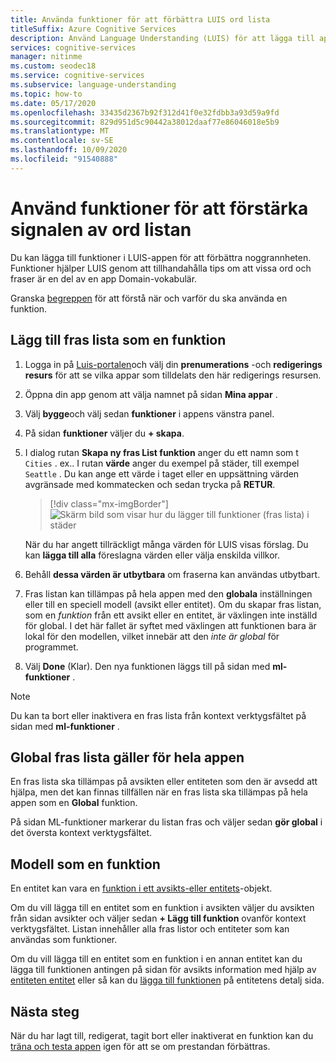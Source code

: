 ```yaml
---
title: Använda funktioner för att förbättra LUIS ord lista
titleSuffix: Azure Cognitive Services
description: Använd Language Understanding (LUIS) för att lägga till app-funktioner som kan förbättra identifieringen eller förutsägelsen av avsikter och entiteter som kategorier och mönster
services: cognitive-services
manager: nitinme
ms.custom: seodec18
ms.service: cognitive-services
ms.subservice: language-understanding
ms.topic: how-to
ms.date: 05/17/2020
ms.openlocfilehash: 33435d2367b92f312d41f0e32fdbb3a93d59a9fd
ms.sourcegitcommit: 829d951d5c90442a38012daaf77e86046018e5b9
ms.translationtype: MT
ms.contentlocale: sv-SE
ms.lasthandoff: 10/09/2020
ms.locfileid: "91540888"
---
```

# <a name="use-features-to-boost-signal-of-word-list"></a>Använd funktioner för att förstärka signalen av ord listan

Du kan lägga till funktioner i LUIS-appen för att förbättra noggrannheten. Funktioner hjälper LUIS genom att tillhandahålla tips om att vissa ord och fraser är en del av en app Domain-vokabulär.

Granska [begreppen](luis-concept-feature.md) för att förstå när och varför du ska använda en funktion.

## <a name="add-phrase-list-as-a-feature"></a>Lägg till fras lista som en funktion

1. Logga in på [Luis-portalen](https://www.luis.ai)och välj din **prenumerations** -och **redigerings resurs** för att se vilka appar som tilldelats den här redigerings resursen.
1. Öppna din app genom att välja namnet på sidan **Mina appar** .
1. Välj **bygge**och välj sedan **funktioner** i appens vänstra panel.

1. På sidan **funktioner** väljer du **+ skapa**.

1. I dialog rutan **Skapa ny fras List funktion** anger du ett namn som t `Cities` . ex.. I rutan **värde** anger du exempel på städer, till exempel `Seattle` . Du kan ange ett värde i taget eller en uppsättning värden avgränsade med kommatecken och sedan trycka på **RETUR**.

    > [!div class="mx-imgBorder"]
    > ![Skärm bild som visar hur du lägger till funktioner (fras lista) i städer](./media/luis-add-features/add-phrase-list-cities.png)

    När du har angett tillräckligt många värden för LUIS visas förslag. Du kan **lägga till alla** föreslagna värden eller välja enskilda villkor.

1. Behåll **dessa värden är utbytbara** om fraserna kan användas utbytbart.

1. Fras listan kan tillämpas på hela appen med den **globala** inställningen eller till en speciell modell (avsikt eller entitet). Om du skapar fras listan, som en _funktion_ från ett avsikt eller en entitet, är växlingen inte inställd för global. I det här fallet är syftet med växlingen att funktionen bara är lokal för den modellen, vilket innebär att den _inte är global_ för programmet.

1. Välj **Done** (Klar). Den nya funktionen läggs till på sidan med **ml-funktioner** .

<a name="edit-phrase-list"></a>
<a name="delete-phrase-list"></a>
<a name="deactivate-phrase-list"></a>


> [!Note]
> Du kan ta bort eller inaktivera en fras lista från kontext verktygsfältet på sidan med **ml-funktioner** .

## <a name="global-phrase-list-applies-to-entire-app"></a>Global fras lista gäller för hela appen

En fras lista ska tillämpas på avsikten eller entiteten som den är avsedd att hjälpa, men det kan finnas tillfällen när en fras lista ska tillämpas på hela appen som en **Global** funktion.

På sidan ML-funktioner markerar du listan fras och väljer sedan **gör global** i det översta kontext verktygsfältet.

## <a name="model-as-a-feature"></a>Modell som en funktion

En entitet kan vara en [funktion i ett avsikts-eller entitets](luis-concept-feature.md)-objekt.

Om du vill lägga till en entitet som en funktion i avsikten väljer du avsikten från sidan avsikter och väljer sedan **+ Lägg till funktion** ovanför kontext verktygsfältet. Listan innehåller alla fras listor och entiteter som kan användas som funktioner.

Om du vill lägga till en entitet som en funktion i en annan entitet kan du lägga till funktionen antingen på sidan för avsikts information med hjälp av [entiteten entitet](label-entity-example-utterance.md#adding-entity-as-a-feature-from-the-entity-palette) eller så kan du [lägga till funktionen](luis-how-to-add-entities.md#add-a-feature-to-a-machine-learned-entity) på entitetens detalj sida.

## <a name="next-steps"></a>Nästa steg

När du har lagt till, redigerat, tagit bort eller inaktiverat en funktion kan du [träna och testa appen](luis-interactive-test.md) igen för att se om prestandan förbättras.
